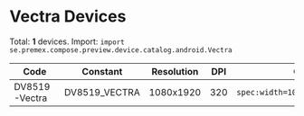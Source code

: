 # Vectra Devices

Total: **1** devices. Import: `import se.premex.compose.preview.device.catalog.android.Vectra`

| Code | Constant | Resolution | DPI | Compose Spec | Preview Usage |
|------|----------|------------|-----|-------------|---------------|
| DV8519-Vectra | DV8519_VECTRA | 1080x1920 | 320 | `spec:width=1080px,height=1920px,dpi=320` | `@Preview(device = Vectra.DV8519_VECTRA)` |

<!-- Generated automatically. Do not edit manually. -->
